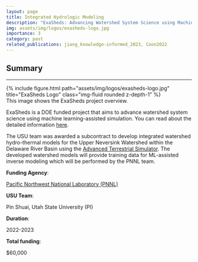 ```yaml
---
layout: page
title: Integrated Hydrologic Modeling
description: "ExaSheds: Advancing Watershed System Science using Machine Learning-Assisted Simulation"
img: assets/img/logos/exasheds-logo.jpg
importance: 3
category: past
related_publications: jiang_knowledge-informed_2023, Coon2022
---
```


## Summary
---
<div class="row">
    <div class="col-sm mt-3 mt-md-0">
        {% include figure.html path="assets/img/logos/exasheds-logo.jpg" title="ExaSheds Logo" class="img-fluid rounded z-depth-1" %}
    </div>
</div>
<div class="caption">
    This image shows the ExaSheds project overview.
</div>

ExaSheds is a DOE funded project that aims to advance watershed system science using machine learning-assisted simulation. You can read about the detailed information [here](https://exasheds.org/about/).

The USU team was awarded a subcontract to develop integrated watershed hydro-thermal models for the Upper Neversink Watershed within the Delaware River Basin using the <a href="https://amanzi.github.io/ats/"> Advanced Terrestrial Simulator</a>. The developed watershed models will provide training data for ML-assisted inverse modeling which will be performed by the PNNL team. 

**Funding Agency**: 

<a href="hhttps://ess.science.energy.gov/"> Pacific Northwest National Laboratory (PNNL)</a>

**USU Team**: 

Pin Shuai, Utah State University (PI)

**Duration**: 

2022-2023

**Total funding**: 

$60,000
